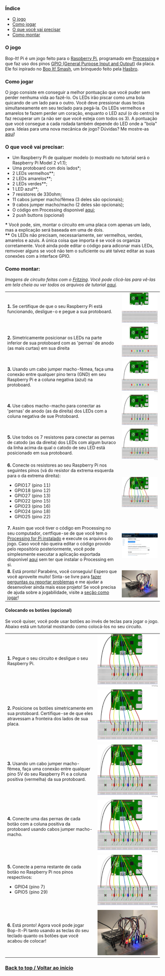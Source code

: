 <div id="page">

### Índice
* [O jogo](#game)
* [Como jogar](#playit)
* [O que você vai precisar](#materials)
* [Como montar](#buildit)

<div id="game">

### O jogo
Bop-It! Pi é um jogo feito para o [Raspberry Pi](https://www.raspberrypi.org/), programado em [Processing]() e que faz uso dos pinos [GPIO (General Purpose Input and Output)](https://pt.wikipedia.org/wiki/General_Purpose_Input/Output) da placa. Ele foi inpirado no [Bop It! Smash](https://en.wikipedia.org/wiki/Bop_It#Bop-It!_Smash), um brinquedo feito pela [Hasbro](https://pt.wikipedia.org/wiki/Hasbro).

</div>

<div id="playit">

### Como jogar
O jogo consiste em conseguir a melhor pontuação que você puder sem perder nenhuma vida ao fazê-lo. Os LEDs irão piscar como uma bola quicando de um lado para o outro. Você deve pressionar duas teclas simultaneamente em seu teclado para pegá-la. Os LEDs vermelhos e amarelos te fazem perder um coração, enquanto o LED azul (o do centro) te faz recuperar um (a não ser que você esteja com todos os 3). A pontuação que você consegue a cada rodada também depende do LED onde a "bola" para. Ideias para uma nova mecânica de jogo? Dúvidas? Me mostre-as [aqui](https://github.com/joogps/Bop-It-Pi/issues)!

</div>

<div id="materials">

### O que você vai precisar:
- Um Raspberry Pi de qualquer modelo (o mostrado no tutorial será o Raspberry Pi Model 2 v1.1);
- Uma protoboard com dois lados*;
- 2 LEDs vermelhos**;
- 2 LEDs amarelos**;
- 2 LEDs verdes**;
- 1 LED azul**;
- 7 resistores de 330ohm;
- 11 cabos jumper macho/fêmea (3 deles são opcionais);
- 9 cabos jumper macho/macho (2 deles são opcionais);
- O código em Processing disponível [aqui](https://github.com/joogps/Bop-It-Pi/tree/master/Game);
- 2 push buttons (opcional)

__\*__ Você pode, sim, montar o circuito em uma placa com apenas um lado, mas a explicação será baseada em uma de dois. <br>
__\*\*__ Os LEDs não precisam, necessariamente, ser vermelhos, verdes, amarelos e azuis. A única coisa que importa é se você os organiza corretamente. Você ainda pode editar o código para adiconar mais LEDs, remvover alguns se você não tem o suficiente ou até talvez editar as suas conexões com a interface GPIO.

</div>

<div id="buildit">

### Como montar:
_Imagens de circuito feitas com o [Fritzing](http://fritzing.org/home/). Você pode clicá-las para vê-las em tela cheia ou ver todos os arquivos de tutorial [aqui](https://github.com/joogps/Bop-It-Pi/tree/master/Circuit)._

<table>
	<tr> <td> <b>1.</b> Se certifique de que o seu Raspberry Pi está funcionando, desligue-o e pegue a sua protoboard. </td> <td><a href="Circuit/Main/Step1.png"><img src="Circuit/Main/Step1.png" alt="Explanatory image for step 1"></img></a> </td> </tr>
	<tr> <td> <b>2.</b> Simetricamente posicionar os LEDs na parte inferior de sua protoboard com as 'pernas' de anodo (as mais curtas) em sua direita </td> <td><a href="Circuit/Main/Step2.png"><img src="Circuit/Main/Step2.png" alt="Imagem explicatória do passo 2"></img></a> </td> </tr>
	<tr> <td> <b>3.</b> Usando um cabo jumper macho-fêmea, faça uma conexão entre qualquer pino terra (GND) em seu Raspberry Pi e a coluna negativa (azul) na protoboard. </td> <td><a href="Circuit/Main/Step3.png"><img src="Circuit/Main/Step3.png" alt="Imagem explicatória do passo 3"></img></a> </td> </tr>
	<tr> <td> <b>4.</b> Use cabos macho-macho para conectar as 'pernas' de anodo (as da direita) dos LEDs com a coluna negativa de sue Protoboard. </td> <td><a href="Circuit/Main/Step4.png"><img src="Circuit/Main/Step4.png" alt="Imagem explicatória do passo 4"></img></a> </td> </tr>
	<tr> <td> <b>5.</b> Use todos os 7 resistores para conectar as pernas de catodo (as da direita) dos LEDs com algum buraco da linha acima da qual o catodo de seu LED está posicionado em sua protoboard. </td> <td><a href="Circuit/Main/Step5.png"><img src="Circuit/Main/Step5.png" alt="Imagem explicatória do passo 5"></img></a> </td> </tr>
	<tr> <td> <b>6.</b> Conecte os resistores ao seu Raspberry Pi nos seguintes pinos (vá do resistor da extrema esquerda para o da extrema direita): 
		<ul>
			<li>GPIO17 (pino 11)</li>
			<li>GPIO18 (pino 12)</li>
			<li>GPIO27 (pino 13)</li>
			<li>GPIO22 (pino 15)</li>
			<li>GPIO23 (pino 16)</li>
			<li>GPIO24 (pino 18)</li>
			<li>GPIO25 (pino 22)</li>
		</ul> </td> <td><a href="Circuit/Main/Step6.png"><img src="Circuit/Main/Step6.png" alt="Imagem explicatória do passo 6"></img></a> </td> </tr>
	<tr> <td> <b>7.</b> Assim que você tiver o código em Processing no seu computador, certfique-se de que você tem o <a href="https://pi.processing.org/download/">Processing for Pi instalado</a> e execute os arquivos do jogo. Caso você não queira editar o código provido pelo repositório posteriormente, você pode simplesmente executar a aplicação exportada disponível <a href="https://github.com/joogps/Bop-It-Pi/releases/tag/v1.0">aqui</a> sem ter que instalar o Processing em si. </td> <td><a href="Circuit/Main/Step7.png"><img src="Circuit/Main/Step7.png" alt="Página de download do Processing for Pi"></img></a> </td> </tr>
	<tr> <td> <b>8.</b> Está pronto! Parabéns, você conseguiu! Espero que você aproveite muito! Sinta-se livre para <a href="https://github.com/joogps/Bop-It-Pi/issues/new">fazer perguntas ou reportar problemas</a> e me ajudar a desenvolver ainda mais esse projeto! Se você precisa de ajuda sobre a jogabilidade, visite a <a href="#playit">seção como jogar</a>! </td> <td> <a href="Circuit/Main/Step8.jpg"><img src="Circuit/Main/Step8.jpg" alt="Imagem de um circuito montado fisicamente"></img></a> </td> </tr>
</table>

#### Colocando os botões (opcional)
Se você quiser, você pode usar botões ao invés de teclas para jogar o jogo.
Abaixo está um tutorial mostrando como colocá-los no seu circuito.

<table> 
	<tr> <td> <b>1.</b> Pegue o seu circuito e desligue o seu Raspberry Pi. </td> <td> <a href="Circuit/Buttons/Step1.png"><img src="Circuit/Buttons/Step1.png" alt="Imagem explicatória do passo 6"></img></a> </td> </tr>
	<tr> <td> <b>2.</b> Posicione os botões simetricamente em sua protoboard. Certifique-se de que eles atravessam a fronteira dos lados de sua placa. </td> <td> <a href="Circuit/Buttons/Step2.png"><img src="Circuit/Buttons/Step2.png" alt="Imagem explicatória do passo 2"></img></a> </td> </tr>
	<tr> <td> <b>3.</b> Usando um cabo jumper macho-fêmea, faça uma conexão entre qualquer pino 5V do seu Raspberry Pi e a coluna positiva (vermelha) da sua protoboard.</td> <td> <a href="Circuit/Buttons/Step3.png"><img src="Circuit/Buttons/Step3.png" alt="Imagem explicatória do passo 3"></img></a> </td> </tr>
	<tr> <td> <b>4.</b> Conecte uma das pernas de cada botão com a coluna positiva da protoboard usando cabos jumper macho-macho. </td> <td> <a href="Circuit/Buttons/Step4.png"><img src="Circuit/Buttons/Step4.png" alt="Imagem explicatória do passo 4"></img></a> </td> </tr>
	<tr> <td> <b>5.</b> Conecte a perna restante de cada botão no Raspberry Pi nos pinos respectivos:
		<ul>
			<li>GPIO4 (pino 7)</li>
			<li>GPIO5 (pino 29)</li>
		</ul> 
	</td> <td> <a href="Circuit/Buttons/Step5.png"><img src="Circuit/Buttons/Step5.png" alt="Imagem explicatória do passo 5"></img></a> </td> </tr>
	<tr> <td> <b>6.</b> Está pronto! Agora você pode jogar Bop-It-Pi tanto usando as teclas do seu teclado quanto os botões que você acabou de colocar! </td> <td> <a href="Circuit/Buttons/Step6.jpg"><img src="Circuit/Buttons/Step6.jpg" alt="Image of a physically built circuit (with buttons)"></img></a> </td> </tr>
</table>

</div>

</div>

### [Back to top / Voltar ao início](#page)
</div>
